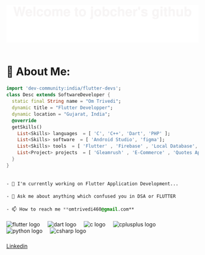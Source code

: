 <div align="center">
<img src="https://raw.githubusercontent.com/BEPb/BEPb/5c63fa170d1cbbb0b1974f05a3dbe6aca3f5b7f3/assets/Bottom_up.svg" alt="flutter logo">  <img width="12" />
</div>

###

# 💫 About Me:



```dart
import 'dev-community:india/flutter-devs'; 
class Desc extends SoftwareDeveloper {
  static final String name = "Om Trivedi";
  dynamic title = "Flutter Developper";
  dynamic location = "Gujarat, India";
  @override
  getSkills()    
    List<Skills> languages  = [ 'C', 'C++', 'Dart', 'PHP' ];
    List<Skills> software  = [ 'Android Studio', 'figma'];
    List<Skills> tools  = [ 'Flutter' , 'Firebase' , 'Local Database', 'Adobe Photoshop'];
    List<Project> projects  = [ 'Gleamrush' , 'E-Commerce' , 'Quotes App' , 'Chat App' , 'Barcode Scanner'];
  }
}
```

```css

- 🔭 I'm currently working on Flutter Application Development...

- 💬 Ask me about anything which confused you in DSA or FLUTTER

- 📫 How to reach me **omtrivedi460@gmail.com**
```

###

###

<div align="left">
  <img src="https://cdn.jsdelivr.net/gh/devicons/devicon/icons/flutter/flutter-original.svg" height="30" alt="flutter logo"  />
  <img width="12" />
  <img src="https://cdn.jsdelivr.net/gh/devicons/devicon/icons/dart/dart-original.svg" height="30" alt="dart logo"  />
  <img width="12" />
  <img src="https://cdn.jsdelivr.net/gh/devicons/devicon/icons/c/c-original.svg" height="30" alt="c logo"  />
  <img width="12" />
  <img src="https://cdn.jsdelivr.net/gh/devicons/devicon/icons/cplusplus/cplusplus-original.svg" height="30" alt="cplusplus logo"  />
  <img width="12" />
  <img src="https://cdn.jsdelivr.net/gh/devicons/devicon/icons/python/python-original.svg" height="30" alt="python logo"  />
  <img width="12" />
  <img src="https://cdn.jsdelivr.net/gh/devicons/devicon/icons/csharp/csharp-original.svg" height="30" alt="csharp logo"  />
</div>

###

<div align="left">
 <a href="https://www.linkedin.com/in/om-trivedi-2b8b93252/https://www.linkedin.com/in/om-trivedi-2b8b93252/" target="_blank">Linkedin</a>
</div>

###
